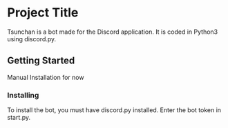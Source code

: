 # Project Title

Tsunchan is a bot made for the Discord application. It is coded in Python3 using discord.py.

## Getting Started

Manual Installation for now

### Installing

To install the bot, you must have discord.py installed.
Enter the bot token in start.py.